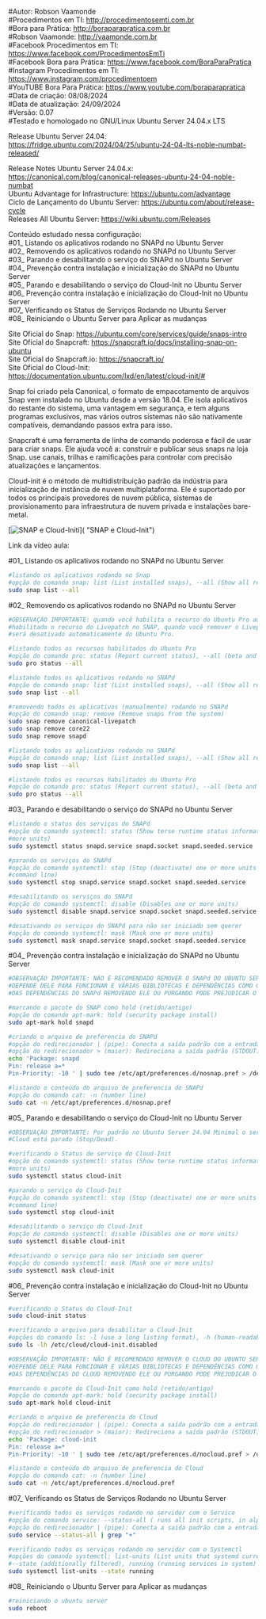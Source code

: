 #Autor: Robson Vaamonde<br>
#Procedimentos em TI: http://procedimentosemti.com.br<br>
#Bora para Prática: http://boraparapratica.com.br<br>
#Robson Vaamonde: http://vaamonde.com.br<br>
#Facebook Procedimentos em TI: https://www.facebook.com/ProcedimentosEmTi<br>
#Facebook Bora para Prática: https://www.facebook.com/BoraParaPratica<br>
#Instagram Procedimentos em TI: https://www.instagram.com/procedimentoem<br>
#YouTUBE Bora Para Prática: https://www.youtube.com/boraparapratica<br>
#Data de criação: 08/08/2024<br>
#Data de atualização: 24/09/2024<br>
#Versão: 0.07<br>
#Testado e homologado no GNU/Linux Ubuntu Server 24.04.x LTS

Release Ubuntu Server 24.04: https://fridge.ubuntu.com/2024/04/25/ubuntu-24-04-lts-noble-numbat-released/

Release Notes Ubuntu Server 24.04.x: https://canonical.com/blog/canonical-releases-ubuntu-24-04-noble-numbat<br>
Ubuntu Advantage for Infrastructure: https://ubuntu.com/advantage<br>
Ciclo de Lançamento do Ubuntu Server: https://ubuntu.com/about/release-cycle<br>
Releases All Ubuntu Server: https://wiki.ubuntu.com/Releases

Conteúdo estudado nessa configuração:<br>
#01_ Listando os aplicativos rodando no SNAPd no Ubuntu Server<br>
#02_ Removendo os aplicativos rodando no SNAPd no Ubuntu Server<br>
#03_ Parando e desabilitando o serviço do SNAPd no Ubuntu Server<br>
#04_ Prevenção contra instalação e inicialização do SNAPd no Ubuntu Server<br>
#05_ Parando e desabilitando o serviço do Cloud-Init no Ubuntu Server<br>
#06_ Prevenção contra instalação e inicialização do Cloud-Init no Ubuntu Server<br>
#07_ Verificando os Status de Serviços Rodando no Ubuntu Server<br>
#08_ Reiniciando o Ubuntu Server para Aplicar as mudanças<br>

Site Oficial do Snap: https://ubuntu.com/core/services/guide/snaps-intro<br>
Site Oficial do Snapcraft: https://snapcraft.io/docs/installing-snap-on-ubuntu<br>
Site Oficial do Snapcraft.io: https://snapcraft.io/<br>
Site Oficial do Cloud-Init: https://documentation.ubuntu.com/lxd/en/latest/cloud-init/#

Snap foi criado pela Canonical, o formato de empacotamento de arquivos Snap vem instalado no Ubuntu desde a versão 18.04. Ele isola aplicativos do restante do sistema, uma vantagem em segurança, e tem alguns programas exclusivos, mas vários outros sistemas não são nativamente compatíveis, demandando passos extra para isso.

Snapcraft é uma ferramenta de linha de comando poderosa e fácil de usar para criar snaps. Ele ajuda você a: construir e publicar seus snaps na loja Snap. use canais, trilhas e ramificações para controlar com precisão atualizações e lançamentos.

Cloud-init é o método de multidistribuição padrão da indústria para inicialização de instância de nuvem multiplataforma. Ele é suportado por todos os principais provedores de nuvem pública, sistemas de provisionamento para infraestrutura de nuvem privada e instalações bare-metal.

[![SNAP e Cloud-Initi](http://img.youtube.com/vi//0.jpg)]( "SNAP e Cloud-Init")

Link da vídeo aula: 

#01_ Listando os aplicativos rodando no SNAPd no Ubuntu Server<br>
```bash
#listando os aplicativos rodando no Snap
#opção do comando snap: list (List installed snaps), --all (Show all revisions)
sudo snap list --all
```

#02_ Removendo os aplicativos rodando no SNAPd no Ubuntu Server<br>
```bash
#OBSERVAÇÃO IMPORTANTE: quando você habilita o recurso do Ubuntu Pro automaticamente e
#habilitado o recurso do Livepatch no SNAP, quando você remover o Livepatch do SNAP ele
#será desativado automaticamente do Ubuntu Pro.

#listando todos os recursos habilitados do Ubuntu Pro
#opção do comando pro: status (Report current status), --all (beta and unavailable services) 
sudo pro status --all

#listando todos os aplicativos rodando no SNAPd
#opção do comando snap: list (List installed snaps), --all (Show all revisions)
sudo snap list --all

#removendo todos os aplicativos (manualmente) rodando no SNAPd
#opção do comando snap: remove (Remove snaps from the system)
sudo snap remove canonical-livepatch
sudo snap remove core22
sudo snap remove snapd

#listando todos os aplicativos rodando no SNAPd
#opção do comando snap: list (List installed snaps), --all (Show all revisions
sudo snap list --all

#listando todos os recursos habilitados do Ubuntu Pro
#opção do comando pro: status (Report current status), --all (beta and unavailable services)
sudo pro status --all
```

#03_ Parando e desabilitando o serviço do SNAPd no Ubuntu Server<br>
```bash
#listando o status dos serviços do SNAPd
#opção do comando systemctl: status (Show terse runtime status information about one or 
#more units)
sudo systemctl status snapd.service snapd.socket snapd.seeded.service

#parando os serviços do SNAPd
#opção do comando systemctl: stop (Stop (deactivate) one or more units specified on the 
#command line)
sudo systemctl stop snapd.service snapd.socket snapd.seeded.service

#desabilitando os serviços do SNAPd
#opção do comando systemctl: disable (Disables one or more units)
sudo systemctl disable snapd.service snapd.socket snapd.seeded.service

#desativando os serviços do SNAPd para não ser iniciado sem querer
#opção do comando systemctl: mask (Mask one or more units)
sudo systemctl mask snapd.service snapd.socket snapd.seeded.service
```

#04_ Prevenção contra instalação e inicialização do SNAPd no Ubuntu Server<br>
```bash
#OBSERVAÇÃO IMPORTANTE: NÃO É RECOMENDADO REMOVER O SNAPd DO UBUNTU SERVER, VÁRIOS SERVIÇOS
#DEPENDE DELE PARA FUNCIONAR E VÁRIAS BIBLIOTECAS E DEPENDÊNCIAS COMO O NETPLAN.IO FAZ PARTE
#DAS DEPENDÊNCIAS DO SNAPd REMOVENDO ELE OU PURGANDO PODE PREJUDICAR O SERVIDOR.

#marcando o pacote do SNAP como hold (retido/antigo)
#opção do comando apt-mark: hold (security package install)
sudo apt-mark hold snapd

#criando o arquivo de preferencia do SNAPd
#opção do redirecionador | (pipe): Conecta a saída padrão com a entrada padrão de outro comando
#opção do redirecionador > (maior): Redireciona a saída padrão (STDOUT)
echo 'Package: snapd
Pin: release a=*
Pin-Priority: -10 ' | sudo tee /etc/apt/preferences.d/nosnap.pref > /dev/null

#listando o conteúdo do arquivo de preferencia do SNAPd
#opção do comando cat: -n (number line)
sudo cat -n /etc/apt/preferences.d/nosnap.pref
```

#05_ Parando e desabilitando o serviço do Cloud-Init no Ubuntu Server<br>
```bash
#OBSERVAÇÃO IMPORTANTE: Por padrão no Ubuntu Server 24.04 Minimal o serviço do Ubuntu 
#Cloud está parado (Stop/Dead).

#verificando o Status de serviço do Cloud-Init
#opção do comando systemctl: status (Show terse runtime status information about one or 
#more units)
sudo systemctl status cloud-init

#parando o serviço do Cloud-Init
#opção do comando systemctl: stop (Stop (deactivate) one or more units specified on the 
#command line)
sudo systemctl stop cloud-init

#desabilitando o serviço do Cloud-Init
#opção do comando systemctl: disable (Disables one or more units)
sudo systemctl disable cloud-init

#desativando o serviço para não ser iniciado sem querer
#opção do comando systemctl: mask (Mask one or more units)
sudo systemctl mask cloud-init
```

#06_ Prevenção contra instalação e inicialização do Cloud-Init no Ubuntu Server<br>
```bash
#verificando o Status do Cloud-Init 
sudo cloud-init status

#verificando o arquivo para desabilitar o Cloud-Init
#opções do comando ls: -l (use a long listing format), -h (human-readable)
sudo ls -lh /etc/cloud/cloud-init.disabled

#OBSERVAÇÃO IMPORTANTE: NÃO É RECOMENDADO REMOVER O CLOUD DO UBUNTU SERVER, VÁRIOS SERVIÇOS
#DEPENDE DELE PARA FUNCIONAR E VÁRIAS BIBLIOTECAS E DEPENDÊNCIAS COMO O NETPLAN.IO FAZ PARTE
#DAS DEPENDÊNCIAS DO CLOUD REMOVENDO ELE OU PURGANDO PODE PREJUDICAR O SERVIDOR.

#marcando o pacote do Cloud-Init como hold (retido/antigo)
#opção do comando apt-mark: hold (security package install)
sudo apt-mark hold cloud-init

#criando o arquivo de preferencia do Cloud
#opção do redirecionador | (pipe): Conecta a saída padrão com a entrada padrão de outro comando
#opção do redirecionador > (maior): Redireciona a saída padrão (STDOUT)
echo 'Package: cloud-init
Pin: release a=*
Pin-Priority: -10 ' | sudo tee /etc/apt/preferences.d/nocloud.pref > /dev/null

#listando o conteúdo do arquivo de preferencia do Cloud
#opção do comando cat: -n (number line)
sudo cat -n /etc/apt/preferences.d/nocloud.pref
```

#07_ Verificando os Status de Serviços Rodando no Ubuntu Server<br>
```bash
#verificando todos os serviços rodando no servidor com o Service
#opção do comando service: --status-all ( runs all init scripts, in alphabetical order)
#opção do redirecionador | (pipe): Conecta a saída padrão com a entrada padrão de outro comando
sudo service --status-all | grep "+"

#verificando todos os serviços rodando no servidor com o Systemctl
#opções do comando systemctl: list-units (List units that systemd currently has in memory), 
#--state (additionally filtered), running (running services in system)
sudo systemctl list-units --state running
```

#08_ Reiniciando o Ubuntu Server para Aplicar as mudanças<br>
```bash
#reiniciando o ubuntu server
sudo reboot
```